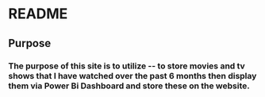 # README

## Purpose 
### The purpose of this site is to utilize -- to store movies and tv shows that I have watched over the past 6 months then display them via Power Bi Dashboard and store these on the website.
